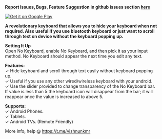 
**Report Issues, Bugs, Feature Suggestion in github issues section [here](https://github.com/visnkmr/wfm/issues)**

[![Get it on Google Play](https://play.google.com/intl/en_us/badges/images/badge_new.png)](https://play.google.com/store/apps/details?id=io.github.visnkmr.nokeyboard) 
  
**A revolutionary keyboard that allows you to hide your keyboard when not required. Also useful if you use bluetooth keyboard or just want to scroll through text on device without the keyboard popping up.**   

**Setting It Up**  
Open No Keyboard, enable No Keyboard, and then pick it as your input method. No Keyboard should appear the next time you edit any text.
  
**Features:**  
✓ Hide keyboard and scroll through text easily without keyboard popping up.  
✓ Useful if you use any other wired/wireless keyboard with your android.  
✓ Use the slider provided to change transparency of the No Keyboard bar. If value is less than 5 the keyboard icon will disappear from the bar; it will reappear once the value is increased to above 5.  
  
**Supports:**  
✓ Android Phones.  
✓ Tablets.  
✓ Android TVs. (Remote Friendly)  
  
More info, help @ https://t.me/vishnunkmr

